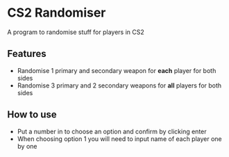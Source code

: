 # CS2 Randomiser

A program to randomise stuff for players in CS2

## Features

- Randomise 1 primary and secondary weapon for **each** player for both sides
- Randomise 3 primary and 2 secondary weapons for **all** players for both sides

## How to use
- Put a number in to choose an option and confirm by clicking enter
- When choosing option 1 you will need to input name of each player one by one
